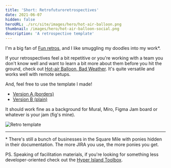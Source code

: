 ```yaml
---
title: 'Short: Retrofuturoretrospectives'
date: 2021-06-07
hidden: false
heroURL: ./src/site/images/hero/hot-air-balloon.png
thumbnail: /images/hero/hot-air-balloon-social.png
description: 'A retrospective template'
---
```


<style>
.post__title{
    overflow: hidden;
    text-overflow: ellipsis;
}
</style>

I'm a big fan of [Fun retros](https://www.funretrospectives.com), and I like smuggling my doodles into my work\*.

If your retrospectives feel a bit repetitive or you're working with a team you don't know well and want to learn a bit more about them before you hit the ground, check out [Hot-air Balloon, Bad Weather](https://www.funretrospectives.com/hot-air-balloon-bad-weather/). It's quite versatile and works well with remote setups.

And, feel free to use the template I made!

-   <a target='_blank' href='/images/hot-air-balloon/borders.png'>Version A (borders)</a>
-   <a target='_blank' href='/images/hot-air-balloon/no_borders.png'>Version B (plain)</a>

It should work fine as a background for Mural, Miro, Figma Jam board or whatever is your jam (fig's mine).

![Retro template](/images/hot-air-balloon/preview.png)

---

\* There's still a bunch of businesses in the Square Mile with ponies hidden in their documentation. The more JIRA you use, the more ponies you get.

PS. Speaking of facilitation materials, if you're looking for something less developer-oriented check out the [Hyper Island Toolbox](https://toolbox.hyperisland.com).
